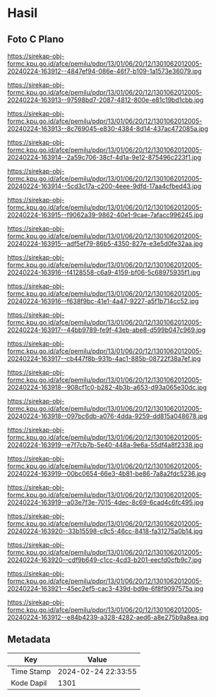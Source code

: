 # Hasil

## Foto C Plano

https://sirekap-obj-formc.kpu.go.id/afce/pemilu/pdpr/13/01/06/20/12/1301062012005-20240224-163912--4847ef94-086e-46f7-b109-1a1573e36079.jpg

https://sirekap-obj-formc.kpu.go.id/afce/pemilu/pdpr/13/01/06/20/12/1301062012005-20240224-163913--97598bd7-2087-4812-800e-e81c19bd1cbb.jpg

https://sirekap-obj-formc.kpu.go.id/afce/pemilu/pdpr/13/01/06/20/12/1301062012005-20240224-163913--8c769045-e830-4384-8d14-437ac472085a.jpg

https://sirekap-obj-formc.kpu.go.id/afce/pemilu/pdpr/13/01/06/20/12/1301062012005-20240224-163914--2a59c706-38cf-4d1a-9e12-875496c223f1.jpg

https://sirekap-obj-formc.kpu.go.id/afce/pemilu/pdpr/13/01/06/20/12/1301062012005-20240224-163914--5cd3c17a-c200-4eee-9dfd-17aa4cfbed43.jpg

https://sirekap-obj-formc.kpu.go.id/afce/pemilu/pdpr/13/01/06/20/12/1301062012005-20240224-163915--f9062a39-9862-40e1-9cae-7afacc996245.jpg

https://sirekap-obj-formc.kpu.go.id/afce/pemilu/pdpr/13/01/06/20/12/1301062012005-20240224-163915--adf5ef79-86b5-4350-827e-e3e5d0fe32aa.jpg

https://sirekap-obj-formc.kpu.go.id/afce/pemilu/pdpr/13/01/06/20/12/1301062012005-20240224-163916--f4128558-c6a9-4159-bf06-5c68975935f1.jpg

https://sirekap-obj-formc.kpu.go.id/afce/pemilu/pdpr/13/01/06/20/12/1301062012005-20240224-163916--f638f9bc-41e1-4a47-9227-a5f1b714cc52.jpg

https://sirekap-obj-formc.kpu.go.id/afce/pemilu/pdpr/13/01/06/20/12/1301062012005-20240224-163917--44bb9789-fe9f-43eb-abe8-d599b047c969.jpg

https://sirekap-obj-formc.kpu.go.id/afce/pemilu/pdpr/13/01/06/20/12/1301062012005-20240224-163917--cb447f8b-931b-4ac1-885b-08722f38a7ef.jpg

https://sirekap-obj-formc.kpu.go.id/afce/pemilu/pdpr/13/01/06/20/12/1301062012005-20240224-163918--908cf1c0-b282-4b3b-a653-d93a065e30dc.jpg

https://sirekap-obj-formc.kpu.go.id/afce/pemilu/pdpr/13/01/06/20/12/1301062012005-20240224-163918--097bc6db-a076-4dda-9259-dd815a048678.jpg

https://sirekap-obj-formc.kpu.go.id/afce/pemilu/pdpr/13/01/06/20/12/1301062012005-20240224-163919--e7f7cb7b-5e40-448a-9e6a-55df4a8f2338.jpg

https://sirekap-obj-formc.kpu.go.id/afce/pemilu/pdpr/13/01/06/20/12/1301062012005-20240224-163919--00bc0654-66e3-4b81-be86-7a8a2fdc5236.jpg

https://sirekap-obj-formc.kpu.go.id/afce/pemilu/pdpr/13/01/06/20/12/1301062012005-20240224-163919--a03e7f3e-7015-4dec-8c69-6cad4c6fc495.jpg

https://sirekap-obj-formc.kpu.go.id/afce/pemilu/pdpr/13/01/06/20/12/1301062012005-20240224-163920--33b15598-c9c5-46cc-8418-fa31275a0b14.jpg

https://sirekap-obj-formc.kpu.go.id/afce/pemilu/pdpr/13/01/06/20/12/1301062012005-20240224-163920--cdf9b649-c1cc-4cd3-b201-eecfd0cfb9c7.jpg

https://sirekap-obj-formc.kpu.go.id/afce/pemilu/pdpr/13/01/06/20/12/1301062012005-20240224-163921--45ec2ef5-cac3-439d-bd9e-6f8f9097575a.jpg

https://sirekap-obj-formc.kpu.go.id/afce/pemilu/pdpr/13/01/06/20/12/1301062012005-20240224-163912--e84b4239-a328-4282-aed6-a8e275b9a8ea.jpg


## Metadata

| Key        | Value               |
| ---------- | ------------------- |
| Time Stamp | 2024-02-24 22:33:55 |
| Kode Dapil | 1301                |




